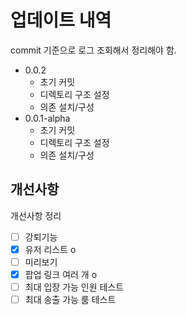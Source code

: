 # 업데이트 내역

commit 기준으로 로그 조회해서 정리해야 함.

- 0.0.2
  - 초기 커밋
  - 디렉토리 구조 설정
  - 의존 설치/구성
- 0.0.1-alpha
  - 초기 커밋
  - 디렉토리 구조 설정
  - 의존 설치/구성

## 개선사항

개선사항 정리

- [ ] 강퇴기능
- [x] 유저 리스트 o
- [ ] 미리보기
- [x] 팝업 링크 여러 개 o
- [ ] 최대 입장 가능 인원 테스트
- [ ] 최대 송출 가능 룸 테스트

